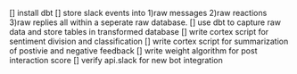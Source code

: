 [] install dbt
[] store slack events into 1)raw messages 2)raw reactions 3)raw replies all within a seperate raw database. 
[] use dbt to capture raw data and store tables in transformed database 
[] write cortex script for sentiment division and classification
[] write cortex script for summarization of postivie and negative feedback
[] write weight algorithm for post interaction score
[] verify api.slack for new bot integration